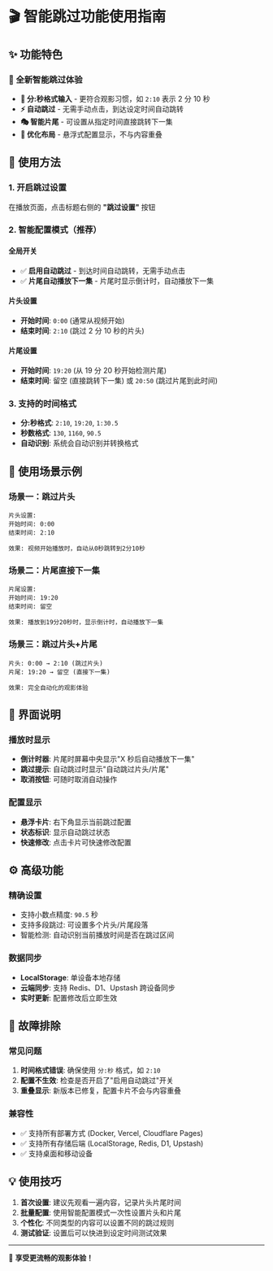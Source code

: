 # 🎬 智能跳过功能使用指南

## ✨ 功能特色

### 🚀 全新智能跳过体验

- **🎯 分:秒格式输入** - 更符合观影习惯，如 `2:10` 表示 2 分 10 秒
- **⚡ 自动跳过** - 无需手动点击，到达设定时间自动跳转
- **🎭 智能片尾** - 可设置从指定时间直接跳转下一集
- **🎨 优化布局** - 悬浮式配置显示，不与内容重叠

## 📱 使用方法

### 1. 开启跳过设置

在播放页面，点击标题右侧的 **"跳过设置"** 按钮

### 2. 智能配置模式（推荐）

#### 全局开关

- ✅ **启用自动跳过** - 到达时间自动跳转，无需手动点击
- ✅ **片尾自动播放下一集** - 片尾时显示倒计时，自动播放下一集

#### 片头设置

- **开始时间**: `0:00` (通常从视频开始)
- **结束时间**: `2:10` (跳过 2 分 10 秒的片头)

#### 片尾设置

- **开始时间**: `19:20` (从 19 分 20 秒开始检测片尾)
- **结束时间**: 留空 (直接跳转下一集) 或 `20:50` (跳过片尾到此时间)

### 3. 支持的时间格式

- **分:秒格式**: `2:10`, `19:20`, `1:30.5`
- **秒数格式**: `130`, `1160`, `90.5`
- **自动识别**: 系统会自动识别并转换格式

## 🎯 使用场景示例

### 场景一：跳过片头

```
片头设置:
开始时间: 0:00
结束时间: 2:10

效果: 视频开始播放时，自动从0秒跳转到2分10秒
```

### 场景二：片尾直接下一集

```
片尾设置:
开始时间: 19:20
结束时间: 留空

效果: 播放到19分20秒时，显示倒计时，自动播放下一集
```

### 场景三：跳过片头+片尾

```
片头: 0:00 → 2:10 (跳过片头)
片尾: 19:20 → 留空 (直接下一集)

效果: 完全自动化的观影体验
```

## 🎨 界面说明

### 播放时显示

- **倒计时器**: 片尾时屏幕中央显示"X 秒后自动播放下一集"
- **跳过提示**: 自动跳过时显示"自动跳过片头/片尾"
- **取消按钮**: 可随时取消自动操作

### 配置显示

- **悬浮卡片**: 右下角显示当前跳过配置
- **状态标识**: 显示自动跳过状态
- **快速修改**: 点击卡片可快速修改配置

## ⚙️ 高级功能

### 精确设置

- 支持小数点精度: `90.5` 秒
- 支持多段跳过: 可设置多个片头/片尾段落
- 智能检测: 自动识别当前播放时间是否在跳过区间

### 数据同步

- **LocalStorage**: 单设备本地存储
- **云端同步**: 支持 Redis、D1、Upstash 跨设备同步
- **实时更新**: 配置修改后立即生效

## 🔧 故障排除

### 常见问题

1. **时间格式错误**: 确保使用 `分:秒` 格式，如 `2:10`
2. **配置不生效**: 检查是否开启了"启用自动跳过"开关
3. **重叠显示**: 新版本已修复，配置卡片不会与内容重叠

### 兼容性

- ✅ 支持所有部署方式 (Docker, Vercel, Cloudflare Pages)
- ✅ 支持所有存储后端 (LocalStorage, Redis, D1, Upstash)
- ✅ 支持桌面和移动设备

## 💡 使用技巧

1. **首次设置**: 建议先观看一遍内容，记录片头片尾时间
2. **批量配置**: 使用智能配置模式一次性设置片头和片尾
3. **个性化**: 不同类型的内容可以设置不同的跳过规则
4. **测试验证**: 设置后可以快进到设定时间测试效果

---

🎉 **享受更流畅的观影体验！**
